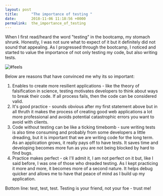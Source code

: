 ```yaml
---
layout: post
title:      "The importance of testing "
date:       2018-11-06 11:18:56 +0000
permalink:  the_importance_of_testing
---
```



When I first read/heard the word "testing" in the bootcamp, my stomach shrunk. Honestly, I was not sure what to expect of it but it definitely did not sound that appealing. As I progressed through the bootcamp, I noticed and started to value the importance of not only testing my code, but also writing tests. 

![#feels](http://www.loredanaarion.ro/wp-content/uploads/2015/01/TesterDeveloper-r50.jpghttp://)

Below are reasons that have convinced me why its so important: 
1. Enables to create more resilient applications - like the theory of falsification in science, testing motivates developers to think about ways to break their code. If all process fails, then the code can be considered valid. 
2. It's good practice - sounds obvious after my first statement above but in all thruth it makes the process of creating good web applications a lot more professional and avoids potential catastrophic errors you want to avoid with clients. 
3. Code without testing can be like a ticking timebomb - sure writing tests is also time consuming and probably from some developers a little dreading, but it is important that we are writing code for the long term. As an application grows, it really pays off to have tests. It saves time and developing becomes more fun as you are not being blocked by hard to find bugs.
4. Practice makes perfect - ok I'll admit it, I am not perfect on it but, like I said before, I was one of those who dreaded testing. As I kept practicing it more and more, it becomes more of a second nature. It helps debug quicker and allows me to have that peace of mind as I build up my application. 

Bottom line: test, test, test. Testing is your friend, not your foe - trust me! 





